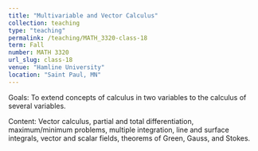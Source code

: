 ```yaml
---
title: "Multivariable and Vector Calculus"
collection: teaching
type: "teaching"
permalink: /teaching/MATH_3320-class-18
term: Fall
number: MATH 3320
url_slug: class-18
venue: "Hamline University"
location: "Saint Paul, MN"
---
```


Goals: To extend concepts of calculus in two variables to the calculus of several variables.

Content: Vector calculus, partial and total differentiation, maximum/minimum problems, multiple integration, line and surface integrals, vector and scalar fields, theorems of Green, Gauss, and Stokes.
